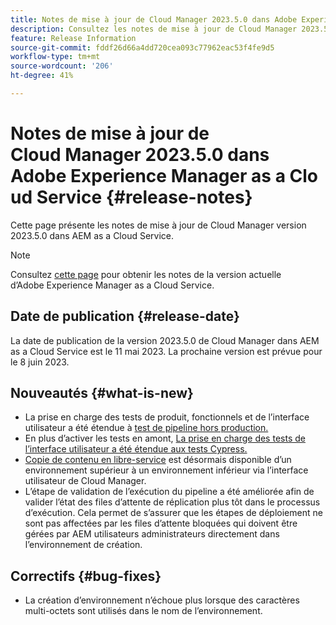 ```yaml
---
title: Notes de mise à jour de Cloud Manager 2023.5.0 dans Adobe Experience Manager as a Cloud Service
description: Consultez les notes de mise à jour de Cloud Manager 2023.5.0 dans AEM as a Cloud Service.
feature: Release Information
source-git-commit: fddf26d66a4dd720cea093c77962eac53f4fe9d5
workflow-type: tm+mt
source-wordcount: '206'
ht-degree: 41%

---
```



# Notes de mise à jour de Cloud Manager 2023.5.0 dans Adobe Experience Manager as a Cloud Service {#release-notes}

Cette page présente les notes de mise à jour de Cloud Manager version 2023.5.0 dans AEM as a Cloud Service.

>[!NOTE]
>
>Consultez [cette page](/help/release-notes/release-notes-cloud/release-notes-current.md) pour obtenir les notes de la version actuelle d’Adobe Experience Manager as a Cloud Service.

## Date de publication {#release-date}

La date de publication de la version 2023.5.0 de Cloud Manager dans AEM as a Cloud Service est le 11 mai 2023. La prochaine version est prévue pour le 8 juin 2023.

## Nouveautés {#what-is-new}

* La prise en charge des tests de produit, fonctionnels et de l’interface utilisateur a été étendue à [test de pipeline hors production.](/help/implementing/cloud-manager/configuring-pipelines/configuring-non-production-pipelines.md)
* En plus d’activer les tests en amont, [La prise en charge des tests de l’interface utilisateur a été étendue aux tests Cypress.](/help/implementing/cloud-manager/ui-testing.md)
* [Copie de contenu en libre-service](/help/implementing/developing/tools/content-copy.md) est désormais disponible d’un environnement supérieur à un environnement inférieur via l’interface utilisateur de Cloud Manager.
* L’étape de validation de l’exécution du pipeline a été améliorée afin de valider l’état des files d’attente de réplication plus tôt dans le processus d’exécution. Cela permet de s’assurer que les étapes de déploiement ne sont pas affectées par les files d’attente bloquées qui doivent être gérées par AEM utilisateurs administrateurs directement dans l’environnement de création.

## Correctifs {#bug-fixes}

* La création d’environnement n’échoue plus lorsque des caractères multi-octets sont utilisés dans le nom de l’environnement.
